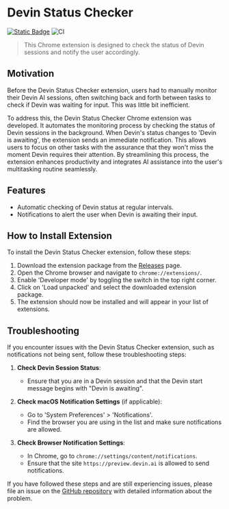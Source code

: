 # Devin Status Checker

[![Static Badge](https://img.shields.io/badge/Build%20with%20Devin-8A2BE2)](https://www.cognition-labs.com/introducing-devin) ![CI](https://github.com/sotayamashita/devin-status-checker/actions/workflows/ci.yml/badge.svg)

> This Chrome extension is designed to check the status of Devin sessions and notify the user accordingly.

## Motivation

Before the Devin Status Checker extension, users had to manually monitor their Devin AI sessions, often switching back and forth between tasks to check if Devin was waiting for input. This was little bit inefficient.

To address this, the Devin Status Checker Chrome extension was developed. It automates the monitoring process by checking the status of Devin sessions in the background. When Devin's status changes to 'Devin is awaiting', the extension sends an immediate notification. This allows users to focus on other tasks with the assurance that they won't miss the moment Devin requires their attention. By streamlining this process, the extension enhances productivity and integrates AI assistance into the user's multitasking routine seamlessly.

## Features

- Automatic checking of Devin status at regular intervals.
- Notifications to alert the user when Devin is awaiting their input.

## How to Install Extension

To install the Devin Status Checker extension, follow these steps:

1. Download the extension package from the [Releases](https://github.com/sotayamashita/devin-status-checker/releases) page.
2. Open the Chrome browser and navigate to `chrome://extensions/`.
3. Enable 'Developer mode' by toggling the switch in the top right corner.
4. Click on 'Load unpacked' and select the downloaded extension package.
5. The extension should now be installed and will appear in your list of extensions.

## Troubleshooting

If you encounter issues with the Devin Status Checker extension, such as notifications not being sent, follow these troubleshooting steps:

1. **Check Devin Session Status**:
   - Ensure that you are in a Devin session and that the Devin start message begins with "Devin is awaiting".

2. **Check macOS Notification Settings** (if applicable):
   - Go to 'System Preferences' > 'Notifications'.
   - Find the browser you are using in the list and make sure notifications are allowed.

3. **Check Browser Notification Settings**:
   - In Chrome, go to `chrome://settings/content/notifications`.
   - Ensure that the site `https://preview.devin.ai` is allowed to send notifications.

If you have followed these steps and are still experiencing issues, please file an issue on the [GitHub repository](https://github.com/sotayamashita/devin-status-checker/issues) with detailed information about the problem.
